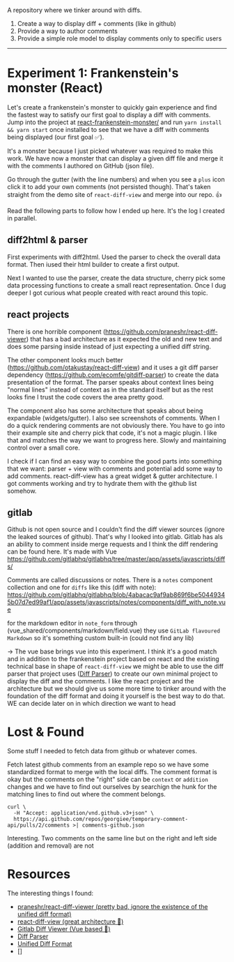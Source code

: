 A repository where we tinker around with diffs.

1. Create a way to display diff + comments (like in github)
2. Provide a way to author comments
3. Provide a simple role model to display comments only to specific users

---

# Experiment 1: Frankenstein's monster (React)
Let's create a frankenstein's monster to quickly gain experience and find the fastest way to satisfy our first goal to display a diff with comments.
Jump into the project at [react-frankenstein-monster/](react-frankenstein-monster/) and run `yarn install && yarn start` once installed to see that we have a diff with comments being displayed (our first goal ✅). 

It's a monster because I just picked whatever was required to make this work. We have now a monster
that can display a given diff file and merge it with the comments I authored on GitHub (json file).

Go through the gutter (with the line numbers) and when you see a `plus` icon click it to add your own comments (not persisted though). That's taken straight from the demo site of `react-diff-view` and merge into our repo. 👍

Read the following parts to follow how I ended up here. It's the log I created in parallel.

## diff2html & parser
First experiments with diff2html. Used the parser to check the overall data format. Then iused their html builder
to create a first output.

Next I wanted to use the parser, create the data structure, cherry pick some data processing functions
to create a small react representation. Once I dug deeper I got curious what people created with react around this topic.

## react projects
There is one horrible component (https://github.com/praneshr/react-diff-viewer) that has a bad architecture as it expected the old and new text and does some parsing inside instead of just expecting a unified diff string.

The other component looks much better (https://github.com/otakustay/react-diff-view) and it uses a git diff parser dependency (https://github.com/ecomfe/gitdiff-parser) to create the data presentation of the format. The parser speaks about context lines being "normal lines" instead of context as in the standard itself but as the rest looks fine I trust the code covers the area pretty good.

The component also has some architecture that speaks about being expandable (widgets/gutter). I also see screenshots of comments. When I do a quick rendering comments are not obviously there. You have to go into their example site and cherry pick that code, it's not a magic plugin. I like that and matches the way we want to progress here. Slowly and maintaining control over a small core.

I check if I can find an easy way to combine the good parts into something that we want: parser + view with comments
and potential add some way to add comments. react-diff-view has a great widget & gutter architecture. I got comments working and try to hydrate them with the github list somehow.

## gitlab
Github is not open source and I couldn't find the diff viewer sources (ignore the leaked sources of github). That's why I looked into gitlab.
Gitlab has als an ability to comment inside merge requests and I think the diff rendering 
can be found here. It's made with Vue https://github.com/gitlabhq/gitlabhq/tree/master/app/assets/javascripts/diffs/

Comments are called discussions or notes. There is a `notes` component collection and one for `diffs` like this (diff with note): https://github.com/gitlabhq/gitlabhq/blob/4abacac9af9ab869f6be50449345b07d7ed99af1/app/assets/javascripts/notes/components/diff_with_note.vue

for the markdown editor in `note_form` through (vue_shared/components/markdown/field.vue) they use  `GitLab flavoured Markdown` so it's something custom built-in (could not find any lib)

-> The vue base brings vue into this experiment. I think it's a good match and in addition to the frankenstein project based on react and the existing technical base in shape of `react-diff-view` we might be able to use the diff parser that project uses ([Diff Parser](https://github.com/ecomfe/gitdiff-parser)) to create our own minimal project to display the diff and the comments. I like the react project and the architecture but we should give us some more time to tinker around with the foundation of the diff format and doing it yourself is the best way to do that. WE can decide later on in which direction we want to head

# Lost & Found
Some stuff I needed to fetch data from github or whatever comes.

Fetch latest github comments from an example repo so we have some standardized format to merge with the local diffs.
The comment format is okay but the comments on the "right" side can be `context` or `addition` changes and we have to find out ourselves by searchign the hunk for the matching lines to find out where the comment belongs.

```
curl \
  -H "Accept: application/vnd.github.v3+json" \
  https://api.github.com/repos/georgiee/temporary-comment-api/pulls/2/comments >| comments-github.json

```

Interesting. Two comments on the same line but on the right and left side (addition and removal) are not

# Resources
The interesting things I found:
+ [praneshr/react-diff-viewer (pretty bad, ignore the existence of the unified diff format)](https://github.com/praneshr/react-diff-viewer)
+ [react-diff-view (great architecture 🌟)](https://github.com/otakustay/react-diff-view)
+ [Gitlab Diff Viewer (Vue based 🙏)](https://github.com/gitlabhq/gitlabhq/tree/master/app/assets/javascripts/diffs/)
+ [Diff Parser](https://github.com/ecomfe/gitdiff-parser)
+ [Unified Diff Format](https://www.gnu.org/software/diffutils/manual/html_node/Unified-Format.html)
+ []
